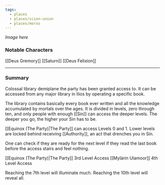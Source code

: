 ```yaml
---
tags:
  - places
  - places/scion-union
  - places/moros
---
```

*Image here*

### Notable Characters
[[Deus Gremory]]
[[Saturn]]
[[Deus Felixion]]

___
### Summary
Colossal library demiplane the party has been granted access to. It can be accessed from any major library in Ilios by operating a specific book.

The library contains basically every book ever written and all the knowledge accumulated by mortals over the ages. It is divided in levels, zero through ten, and only people with enough [[Sin]] can access the deeper levels. The deeper you go, the higher your Sin has to be.

[[Equinox (The Party)|The Party]] can access Levels 0 and 1. Lower levels are locked behind receiving [[Authority]], an act that drenches you in Sin.

One can check if they are ready for the next level if they read the last book before the access stairs and feel nothing.

[[Equinox (The Party)|The Party]] 3rd Level Access
[[Mylàrin Ulamoor]] 4th Level Access

Reaching the 7th level will illuminate much.
Reaching the 10th level will reveal all. 

